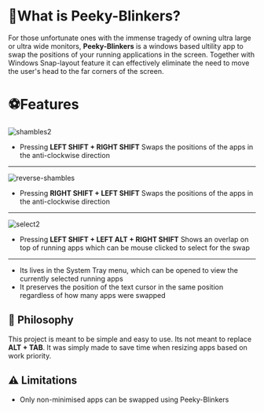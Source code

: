 # 🔄What is Peeky-Blinkers?

For those unfortunate ones with the immense tragedy of owning ultra large or ultra wide monitors, **Peeky-Blinkers** is a windows based ultility app to swap the positions of your running applications in the screen. 
Together with Windows Snap-layout feature it can effectively eliminate the need to move the user's head to the far corners of the screen.  

# ⚽Features

  ![shambles2](https://github.com/AngryFender/Peeky-Blinkers/assets/29480834/ad1cc1f9-579a-494f-aaba-0199f52a630d)
- Pressing **LEFT SHIFT + RIGHT SHIFT** Swaps the positions of the apps in the anti-clockwise direction
___
  ![reverse-shambles](https://github.com/AngryFender/Peeky-Blinkers/assets/29480834/aa9c0d94-a391-440d-b763-30421f2c2653)
- Pressing **RIGHT SHIFT + LEFT SHIFT** Swaps the positions of the apps in the anti-clockwise direction
___
![select2](https://github.com/AngryFender/Peeky-Blinkers/assets/29480834/4fc8284f-d11f-437d-9ad2-50015b5c68c5)
- Pressing **LEFT SHIFT + LEFT ALT + RIGHT SHIFT** Shows an overlap on top of running apps which can be mouse clicked to select for the swap
___
- Its lives in the System Tray menu, which can be opened to view the currently selected running apps
- It preserves the position of the text cursor in the same position regardless of how many apps were swapped 
  
## 🍄 Philosophy

This project is meant to be simple and easy to use. Its not meant to replace **ALT + TAB**. It was simply made to save time when resizing apps based on work priority. 

## ⚠️ Limitations

- Only non-minimised apps can be swapped using Peeky-Blinkers
